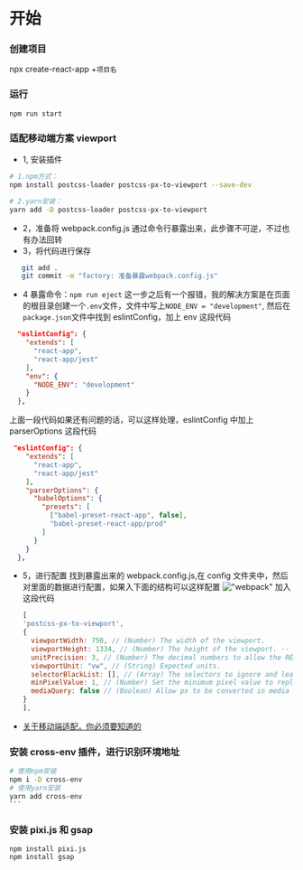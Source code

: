 # 开始

### 创建项目

npx create-react-app +`项目名`

### 运行

```
npm run start
```

### 适配移动端方案 viewport

- 1, 安装插件

```bash
# 1.npm方式：
npm install postcss-loader postcss-px-to-viewport --save-dev

# 2.yarn安装：
yarn add -D postcss-loader postcss-px-to-viewport

```

- 2，准备将 webpack.config.js 通过命令行暴露出来，此步骤不可逆，不过也有办法回转
- 3，将代码进行保存

```bash
   git add .
   git commit -m "factory: 准备暴露webpack.config.js"
```

- 4 暴露命令：`npm run eject`
  这一步之后有一个报错，我的解决方案是在页面的根目录创建一个`.env`文件，文件中写上`NODE_ENV = "development"`,
  然后在`package.json`文件中找到 eslintConfig，加上 env 这段代码

```json
  "eslintConfig": {
    "extends": [
      "react-app",
      "react-app/jest"
    ],
    "env": {
      "NODE_ENV": "development"
    }
  },
```

上面一段代码如果还有问题的话，可以这样处理，eslintConfig 中加上 parserOptions 这段代码

```json
 "eslintConfig": {
    "extends": [
      "react-app",
      "react-app/jest"
    ],
    "parserOptions": {
      "babelOptions": {
        "presets": [
          ["babel-preset-react-app", false],
          "babel-preset-react-app/prod"
        ]
      }
    }
  },
```

- 5，进行配置
  找到暴露出来的 webpack.config.js,在 config 文件夹中，然后对里面的数据进行配置，如果入下面的结构可以这样配置
  !["webpack"](https://cdn.staticaly.com/gh/creatliukun/picx@master/images/webpack1.7cwxzwv48o40.jpg "webpack")
  加入这段代码
  ```js
  [
  'postcss-px-to-viewport',
  {
    viewportWidth: 750, // (Number) The width of the viewport.
    viewportHeight: 1334, // (Number) The height of the viewport. -- 一般不需要配置
    unitPrecision: 3, // (Number) The decimal numbers to allow the REM units to grow to.
    viewportUnit: "vw", // (String) Expected units.
    selectorBlackList: [], // (Array) The selectors to ignore and leave as px.
    minPixelValue: 1, // (Number) Set the minimum pixel value to replace.
    mediaQuery: false // (Boolean) Allow px to be converted in media queries.
  }
  ],
  ```

* [关于移动端适配，你必须要知道的](https://juejin.cn/post/6844903845617729549#heading-28)

### 安装 cross-env 插件，进行识别环境地址

````bash
# 使用npm安装
npm i -D cross-env
# 使用yarn安装
yarn add cross-env
```
````

### 安装 pixi.js 和 gsap

```
npm install pixi.js
npm install gsap

```
